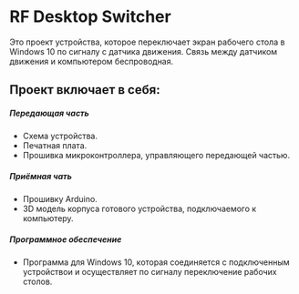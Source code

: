 # RF Desktop Switcher

Это проект устройства, которое переключает экран рабочего стола в Windows 10 по сигналу с датчика движения. Связь между датчиком движения и компьютером беспроводная.

## Проект включает в себя:
##### Передающая часть
* Схема устройства.
* Печатная плата.
* Прошивка микроконтроллера, управляющего передающей частью.

##### Приёмная чать
* Прошивку Arduino.
* 3D модель корпуса готового устройства, подключаемого к компьютеру.

##### Программное обеспечение
* Программа для Windows 10, которая соединяется с подключенным устройствои и осуществляет по сигналу переключение рабочих столов.
